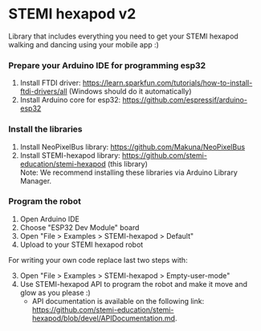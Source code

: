 # STEMI hexapod v2 #

Library that includes everything you need to get your STEMI hexapod walking and dancing using your mobile app :)

### Prepare your Arduino IDE for programming esp32 ###

1. Install FTDI driver: <https://learn.sparkfun.com/tutorials/how-to-install-ftdi-drivers/all> (Windows should do it automatically)
2. Install Arduino core for esp32: <https://github.com/espressif/arduino-esp32>

### Install the libraries ###

1. Install NeoPixelBus library: <https://github.com/Makuna/NeoPixelBus>
2. Install STEMI-hexapod library: <https://github.com/stemi-education/stemi-hexapod> (this library)  
Note: We recommend installing these libraries via Arduino Library Manager.

### Program the robot ###

1. Open Arduino IDE
2. Choose "ESP32 Dev Module" board
3. Open "File > Examples > STEMI-hexapod > Default"
4. Upload to your STEMI hexapod robot

For writing your own code replace last two steps with:

3. Open "File > Examples > STEMI-hexapod > Empty-user-mode"
4. Use STEMI-hexapod API to program the robot and make it move and glow as you please :)
    * API documentation is available on the following link: <https://github.com/stemi-education/stemi-hexapod/blob/devel/APIDocumentation.md>.
